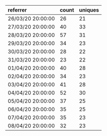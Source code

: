 | referrer          | count | uniques |
| :---------------- | :---- | :------ |
| 26/03/20 20:00:00 | 26    | 21      |
| 27/03/20 20:00:00 | 40    | 33      |
| 28/03/20 20:00:00 | 57    | 31      |
| 29/03/20 20:00:00 | 34    | 23      |
| 30/03/20 20:00:00 | 28    | 22      |
| 31/03/20 20:00:00 | 23    | 22      |
| 01/04/20 20:00:00 | 40    | 28      |
| 02/04/20 20:00:00 | 34    | 23      |
| 03/04/20 20:00:00 | 41    | 28      |
| 04/04/20 20:00:00 | 52    | 30      |
| 05/04/20 20:00:00 | 37    | 25      |
| 06/04/20 20:00:00 | 35    | 25      |
| 07/04/20 20:00:00 | 35    | 23      |
| 08/04/20 20:00:00 | 32    | 23      |